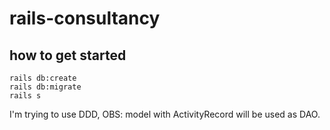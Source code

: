 # rails-consultancy

## how to get started
``` 
rails db:create
rails db:migrate
rails s
```
I'm trying to use DDD, OBS: model with ActivityRecord will be used as DAO.
